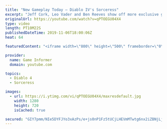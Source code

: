 ```yaml
---
title: "New Gameplay Today – Diablo IV's Sorceress"
excerpt: "Jeff Cork, Leo Vader and Ben Reeves show off more exclusive gameplay of Diablo IV, which can be viewed without commentary at ..."
originalUrl: https://youtube.com/watch?v=qPTOEGU04X4
type: video
length: PT10M22S
publishedDateTime: 2019-11-06T18:00:06Z
heat: 64

featuredContent: "<iframe width=\"800\" height=\"500\" frameborder=\"0\" src=\"https://www.youtube.com/embed/qPTOEGU04X4\" allow=\"accelerometer; autoplay; encrypted-media; gyroscope; picture-in-picture\" allowfullscreen></iframe>"

provider:
  name: Game Informer
  domain: youtube.com

topics:
  - Diablo 4
  - Sorceress

images:
  - url: https://i.ytimg.com/vi/qPTOEGU04X4/maxresdefault.jpg
    width: 1280
    height: 720
    isCached: true

secured: "GIY7pmm/NIe5DYFJYo3xAzPs/e+js0nP1Fz5tUCjLHEVmMTwtg6nx2iZBNjLjSarle1G/SwyuHKuLuCc/I/SzIii6Z2kwv84rWjhBNoyd4Po40qJarLVx15HwR5unpFvnZgUoXQ54Zrk/eoZaiM0UsR0wZM2gDAoPfOkpVhrXY4l7Kkj3bPMdi1uxbTlKGSG4WlgcETfkE9ddPhLpWjiFkoUz2ZTmjyfwfEHh4MOs0XOyF8uZDgzP9XwdHm/dGA+8VTg/xpFV+wh/ZnRQeRa8oW8dyATz7L5HcuYfadEYgE+I+pJtsljc/TPS4SdbV7eRwQEPDIef2DWMZiF8kk1XJ0vo1Z7pzU/2yyClSYKM8t2vG+SNlWnlUWZFMEe5PhYWrV0C2iG4UVIRTdF9Zi4teRo1+v8573iCeItw9NAIj6YSyD46fLoobkrg0flVeJd;lKNKXmVZQ6M/r9ZHxkYScw=="
---
```


